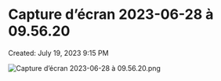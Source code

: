 # Capture d’écran 2023-06-28 à 09.56.20

Created: July 19, 2023 9:15 PM

![Capture d’écran 2023-06-28 à 09.56.20.png](Capture%20d%E2%80%99e%CC%81cran%202023-06-28%20a%CC%80%2009%2056%2020%2080bc5feb8b3143e58a046d9cf3ed9a9b/Capture_decran_2023-06-28_a_09.56.20.png)